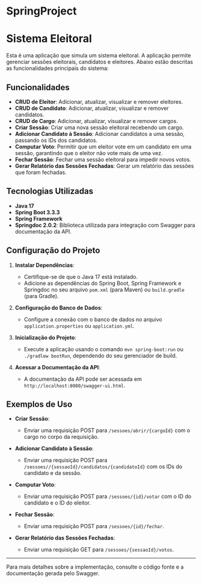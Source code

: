 # SpringProject

# Sistema Eleitoral

Esta é uma aplicação que simula um sistema eleitoral. A aplicação permite gerenciar sessões eleitorais, candidatos e eleitores. Abaixo estão descritas as funcionalidades principais do sistema:

## Funcionalidades

- **CRUD de Eleitor**: Adicionar, atualizar, visualizar e remover eleitores.
- **CRUD de Candidato**: Adicionar, atualizar, visualizar e remover candidatos.
- **CRUD de Cargo**: Adicionar, atualizar, visualizar e remover cargos.
- **Criar Sessão**: Criar uma nova sessão eleitoral recebendo um cargo.
- **Adicionar Candidato à Sessão**: Adicionar candidatos a uma sessão, passando os IDs dos candidatos.
- **Computar Voto**: Permitir que um eleitor vote em um candidato em uma sessão, garantindo que o eleitor não vote mais de uma vez.
- **Fechar Sessão**: Fechar uma sessão eleitoral para impedir novos votos.
- **Gerar Relatório das Sessões Fechadas**: Gerar um relatório das sessões que foram fechadas.

## Tecnologias Utilizadas

- **Java 17**
- **Spring Boot 3.3.3**
- **Spring Framework**
- **Springdoc 2.0.2**: Biblioteca utilizada para integração com Swagger para documentação da API.

## Configuração do Projeto

1. **Instalar Dependências**:
   - Certifique-se de que o Java 17 está instalado.
   - Adicione as dependências do Spring Boot, Spring Framework e Springdoc no seu arquivo `pom.xml` (para Maven) ou `build.gradle` (para Gradle).

2. **Configuração do Banco de Dados**:
   - Configure a conexão com o banco de dados no arquivo `application.properties` ou `application.yml`.

3. **Inicialização do Projeto**:
   - Execute a aplicação usando o comando `mvn spring-boot:run` ou `./gradlew bootRun`, dependendo do seu gerenciador de build.

4. **Acessar a Documentação da API**:
   - A documentação da API pode ser acessada em `http://localhost:8080/swagger-ui.html`.

## Exemplos de Uso

- **Criar Sessão**:
  - Enviar uma requisição POST para `/sessoes/abrir/{cargoId}` com o cargo no corpo da requisição.
  
- **Adicionar Candidato à Sessão**:
  - Enviar uma requisição POST para `/sessoes//{sessaoId}/candidatos/{candidatoId}` com os IDs do candidato e da sessão.

- **Computar Voto**:
  - Enviar uma requisição POST para `/sessoes/{id}/votar` com o ID do candidato e o ID do eleitor.

- **Fechar Sessão**:
  - Enviar uma requisição POST para `/sessoes/{id}/fechar`.

- **Gerar Relatório das Sessões Fechadas**:
  - Enviar uma requisição GET para `/sessoes/{sessaoId}/votos`.

---

Para mais detalhes sobre a implementação, consulte o código fonte e a documentação gerada pelo Swagger.

